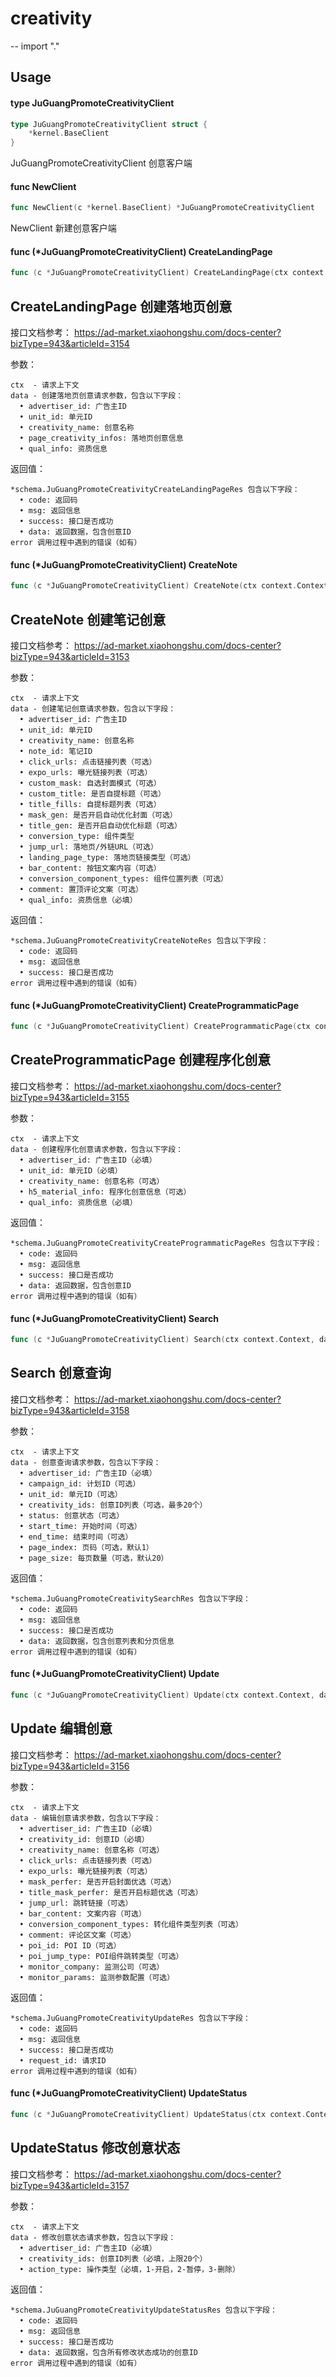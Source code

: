 # creativity
--
    import "."


## Usage

#### type JuGuangPromoteCreativityClient

```go
type JuGuangPromoteCreativityClient struct {
	*kernel.BaseClient
}
```

JuGuangPromoteCreativityClient 创意客户端

#### func  NewClient

```go
func NewClient(c *kernel.BaseClient) *JuGuangPromoteCreativityClient
```
NewClient 新建创意客户端

#### func (*JuGuangPromoteCreativityClient) CreateLandingPage

```go
func (c *JuGuangPromoteCreativityClient) CreateLandingPage(ctx context.Context, data *schema.JuGuangPromoteCreativityCreateLandingPageReq) (*schema.JuGuangPromoteCreativityCreateLandingPageRes, error)
```
## CreateLandingPage 创建落地页创意

接口文档参考： https://ad-market.xiaohongshu.com/docs-center?bizType=943&articleId=3154

参数：

    ctx  - 请求上下文
    data - 创建落地页创意请求参数，包含以下字段：
      • advertiser_id: 广告主ID
      • unit_id: 单元ID
      • creativity_name: 创意名称
      • page_creativity_infos: 落地页创意信息
      • qual_info: 资质信息

返回值：

    *schema.JuGuangPromoteCreativityCreateLandingPageRes 包含以下字段：
      • code: 返回码
      • msg: 返回信息
      • success: 接口是否成功
      • data: 返回数据，包含创意ID
    error 调用过程中遇到的错误（如有）

#### func (*JuGuangPromoteCreativityClient) CreateNote

```go
func (c *JuGuangPromoteCreativityClient) CreateNote(ctx context.Context, data *schema.JuGuangPromoteCreativityCreateNoteReq) (*schema.JuGuangPromoteCreativityCreateNoteRes, error)
```
## CreateNote 创建笔记创意

接口文档参考： https://ad-market.xiaohongshu.com/docs-center?bizType=943&articleId=3153

参数：

    ctx  - 请求上下文
    data - 创建笔记创意请求参数，包含以下字段：
      • advertiser_id: 广告主ID
      • unit_id: 单元ID
      • creativity_name: 创意名称
      • note_id: 笔记ID
      • click_urls: 点击链接列表（可选）
      • expo_urls: 曝光链接列表（可选）
      • custom_mask: 自选封面模式（可选）
      • custom_title: 是否自提标题（可选）
      • title_fills: 自提标题列表（可选）
      • mask_gen: 是否开启自动优化封面（可选）
      • title_gen: 是否开启自动优化标题（可选）
      • conversion_type: 组件类型
      • jump_url: 落地页/外链URL（可选）
      • landing_page_type: 落地页链接类型（可选）
      • bar_content: 按钮文案内容（可选）
      • conversion_component_types: 组件位置列表（可选）
      • comment: 置顶评论文案（可选）
      • qual_info: 资质信息（必填）

返回值：

    *schema.JuGuangPromoteCreativityCreateNoteRes 包含以下字段：
      • code: 返回码
      • msg: 返回信息
      • success: 接口是否成功
    error 调用过程中遇到的错误（如有）

#### func (*JuGuangPromoteCreativityClient) CreateProgrammaticPage

```go
func (c *JuGuangPromoteCreativityClient) CreateProgrammaticPage(ctx context.Context, data *schema.JuGuangPromoteCreativityCreateProgrammaticPageReq) (*schema.JuGuangPromoteCreativityCreateProgrammaticPageRes, error)
```
## CreateProgrammaticPage 创建程序化创意

接口文档参考： https://ad-market.xiaohongshu.com/docs-center?bizType=943&articleId=3155

参数：

    ctx  - 请求上下文
    data - 创建程序化创意请求参数，包含以下字段：
      • advertiser_id: 广告主ID（必填）
      • unit_id: 单元ID（必填）
      • creativity_name: 创意名称（可选）
      • h5_material_info: 程序化创意信息（可选）
      • qual_info: 资质信息（必填）

返回值：

    *schema.JuGuangPromoteCreativityCreateProgrammaticPageRes 包含以下字段：
      • code: 返回码
      • msg: 返回信息
      • success: 接口是否成功
      • data: 返回数据，包含创意ID
    error 调用过程中遇到的错误（如有）

#### func (*JuGuangPromoteCreativityClient) Search

```go
func (c *JuGuangPromoteCreativityClient) Search(ctx context.Context, data *schema.JuGuangPromoteCreativitySearchReq) (*schema.JuGuangPromoteCreativitySearchRes, error)
```
## Search 创意查询

接口文档参考： https://ad-market.xiaohongshu.com/docs-center?bizType=943&articleId=3158

参数：

    ctx  - 请求上下文
    data - 创意查询请求参数，包含以下字段：
      • advertiser_id: 广告主ID（必填）
      • campaign_id: 计划ID（可选）
      • unit_id: 单元ID（可选）
      • creativity_ids: 创意ID列表（可选，最多20个）
      • status: 创意状态（可选）
      • start_time: 开始时间（可选）
      • end_time: 结束时间（可选）
      • page_index: 页码（可选，默认1）
      • page_size: 每页数量（可选，默认20）

返回值：

    *schema.JuGuangPromoteCreativitySearchRes 包含以下字段：
      • code: 返回码
      • msg: 返回信息
      • success: 接口是否成功
      • data: 返回数据，包含创意列表和分页信息
    error 调用过程中遇到的错误（如有）

#### func (*JuGuangPromoteCreativityClient) Update

```go
func (c *JuGuangPromoteCreativityClient) Update(ctx context.Context, data *schema.JuGuangPromoteCreativityUpdateReq) (*schema.JuGuangPromoteCreativityUpdateRes, error)
```
## Update 编辑创意

接口文档参考： https://ad-market.xiaohongshu.com/docs-center?bizType=943&articleId=3156

参数：

    ctx  - 请求上下文
    data - 编辑创意请求参数，包含以下字段：
      • advertiser_id: 广告主ID（必填）
      • creativity_id: 创意ID（必填）
      • creativity_name: 创意名称（可选）
      • click_urls: 点击链接列表（可选）
      • expo_urls: 曝光链接列表（可选）
      • mask_perfer: 是否开启封面优选（可选）
      • title_mask_perfer: 是否开启标题优选（可选）
      • jump_url: 跳转链接（可选）
      • bar_content: 文案内容（可选）
      • conversion_component_types: 转化组件类型列表（可选）
      • comment: 评论区文案（可选）
      • poi_id: POI ID（可选）
      • poi_jump_type: POI组件跳转类型（可选）
      • monitor_company: 监测公司（可选）
      • monitor_params: 监测参数配置（可选）

返回值：

    *schema.JuGuangPromoteCreativityUpdateRes 包含以下字段：
      • code: 返回码
      • msg: 返回信息
      • success: 接口是否成功
      • request_id: 请求ID
    error 调用过程中遇到的错误（如有）

#### func (*JuGuangPromoteCreativityClient) UpdateStatus

```go
func (c *JuGuangPromoteCreativityClient) UpdateStatus(ctx context.Context, data *schema.JuGuangPromoteCreativityUpdateStatusReq) (*schema.JuGuangPromoteCreativityUpdateStatusRes, error)
```
## UpdateStatus 修改创意状态

接口文档参考： https://ad-market.xiaohongshu.com/docs-center?bizType=943&articleId=3157

参数：

    ctx  - 请求上下文
    data - 修改创意状态请求参数，包含以下字段：
      • advertiser_id: 广告主ID（必填）
      • creativity_ids: 创意ID列表（必填，上限20个）
      • action_type: 操作类型（必填，1-开启，2-暂停，3-删除）

返回值：

    *schema.JuGuangPromoteCreativityUpdateStatusRes 包含以下字段：
      • code: 返回码
      • msg: 返回信息
      • success: 接口是否成功
      • data: 返回数据，包含所有修改状态成功的创意ID
    error 调用过程中遇到的错误（如有）
